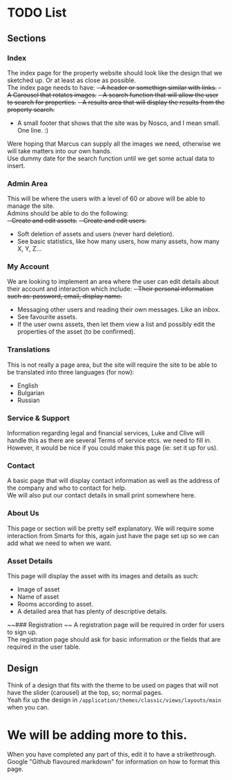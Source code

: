 # TODO List

## Sections

### Index
The index page for the property website should look like the design that we sketched up. Or at least as close as possible.  
The index page needs to have:
 ~~- A header or somethign similar with links.~~
 ~~- A Carousel that rotates images.~~
 ~~- A search function that will allow the user to search for properties.~~
 ~~- A results area that will display the results from the property search.~~
 - A small footer that shows that the site was by Nosco, and I mean small. One line. :)  
  
Were hoping that Marcus can supply all the images we need, otherwise we will take matters into our own hands.  
Use dummy date for the search function until we get some actual data to insert.

### Admin Area
This will be where the users with a level of 60 or above will be able to manage the site.  
Admins should be able to do the following:  
 ~~- Create and edit assets.~~
 ~~- Create and edit users.~~
 - Soft deletion of assets and users (never hard deletion).
 - See basic statistics, like how many users, how many assets, how many X, Y, Z...  

### My Account
We are looking to implement an area where the user can edit details about their account and interaction which include:
 ~~- Their personal information such as: password, email, display name.~~
 - Messaging other users and reading their own messages. Like an inbox.
 - See favourite assets.
 - If the user owns assets, then let them view a list and possibly edit the properties of the asset (to be confirmed).

### Translations  
This is not really a page area, but the site will require the site to be able to be translated into three languages (for now):
 - English
 - Bulgarian
 - Russian

### Service & Support  
Information regarding legal and financial services, Luke and Clive will handle this as there are several Terms of service etcs. we need to fill in.  
However, it would be nice if you could make this page (ie: set it up for us).

### Contact  
A basic page that will display contact information as well as the address of the company and who to contact for help.  
We will also put our contact details in small print somewhere here.

### About Us  
This page or section will be pretty self explanatory. We will require some interaction from Smarts for this, again just have the page set up so we can add what we need to when we want.

### Asset Details  
This page will display the asset with its images and details as such:
 - Image of asset
 - Name of asset
 - Rooms according to asset.
 - A detailed area that has plenty of descriptive details.  

~~### Registration ~~
A registration page will be required in order for users to sign up.  
The registration page should ask for basic information or the fields that are required in the user table. 

## Design
Think of a design that fits with the theme to be used on pages that will not have the slider (carousel) at the top, so; normal pages.  
Yeah fix up the design in `/application/themes/classic/views/layouts/main` when you can.

# We will be adding more to this.  
When you have completed any part of this, edit it to have a strikethrough.  
Google "Github flavoured markdown" for information on how to format this page.